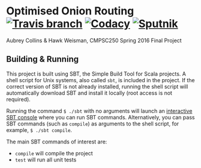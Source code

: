 Optimised Onion Routing [![Travis branch](https://img.shields.io/travis/hawkw/cs250-s2016-finalproject/master.svg?style=flat-square)](https://travis-ci.org/hawkw/cs250-s2016-finalproject) [![Codacy](https://img.shields.io/codacy/a7e9e2b8213c43f7afd419e1750f90f1.svg?maxAge=2592000?style=flat-square)]() [![Sputnik](https://sputnik.ci/conf/badge)](https://sputnik.ci/app#/builds/hawkw/cs250-s2016-finalproject)
=====================

Aubrey Collins & Hawk Weisman, CMPSC250 Spring 2016 Final Project 

Building & Running
------------------

This project is built using SBT, the Simple Build Tool for Scala projects. 
A shell script for Unix systems, also called `sbt`, is included in the 
project. If the correct version of SBT is not already installed, running the 
shell script will automatically download SBT and install it locally (root 
access is not required).

Running the command `$ ./sbt` with no arguments will launch an [interactive SBT
 console](http://www.scala-sbt.org/0.13/docs/Running.html) where you can run 
 SBT commands. Alternatively, you can pass SBT commands (such as `compile`) 
 as arguments to the shell script, for example, `$ ./sbt compile`.
 
The main SBT commands of interest are:
 + `compile` will compile the project
 + `test` will run all unit tests
